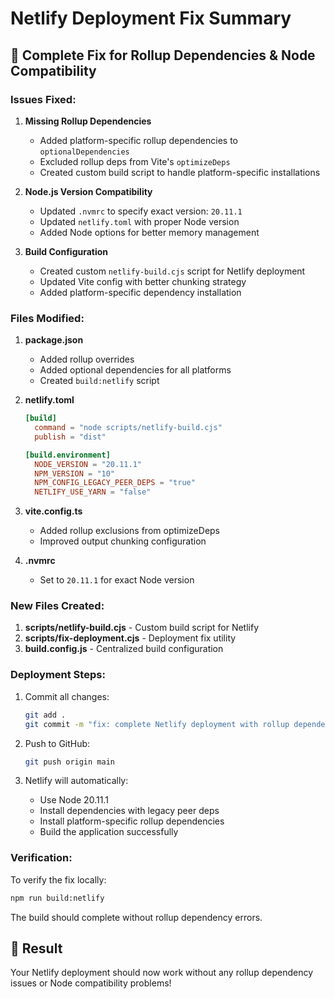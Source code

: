 # Netlify Deployment Fix Summary

## 🚀 Complete Fix for Rollup Dependencies & Node Compatibility

### Issues Fixed:

1. **Missing Rollup Dependencies**
   - Added platform-specific rollup dependencies to `optionalDependencies`
   - Excluded rollup deps from Vite's `optimizeDeps`
   - Created custom build script to handle platform-specific installations

2. **Node.js Version Compatibility**
   - Updated `.nvmrc` to specify exact version: `20.11.1`
   - Updated `netlify.toml` with proper Node version
   - Added Node options for better memory management

3. **Build Configuration**
   - Created custom `netlify-build.cjs` script for Netlify deployment
   - Updated Vite config with better chunking strategy
   - Added platform-specific dependency installation

### Files Modified:

1. **package.json**
   - Added rollup overrides
   - Added optional dependencies for all platforms
   - Created `build:netlify` script

2. **netlify.toml**
   ```toml
   [build]
     command = "node scripts/netlify-build.cjs"
     publish = "dist"
   
   [build.environment]
     NODE_VERSION = "20.11.1"
     NPM_VERSION = "10"
     NPM_CONFIG_LEGACY_PEER_DEPS = "true"
     NETLIFY_USE_YARN = "false"
   ```

3. **vite.config.ts**
   - Added rollup exclusions from optimizeDeps
   - Improved output chunking configuration

4. **.nvmrc**
   - Set to `20.11.1` for exact Node version

### New Files Created:

1. **scripts/netlify-build.cjs** - Custom build script for Netlify
2. **scripts/fix-deployment.cjs** - Deployment fix utility
3. **build.config.js** - Centralized build configuration

### Deployment Steps:

1. Commit all changes:
   ```bash
   git add .
   git commit -m "fix: complete Netlify deployment with rollup dependencies"
   ```

2. Push to GitHub:
   ```bash
   git push origin main
   ```

3. Netlify will automatically:
   - Use Node 20.11.1
   - Install dependencies with legacy peer deps
   - Install platform-specific rollup dependencies
   - Build the application successfully

### Verification:

To verify the fix locally:
```bash
npm run build:netlify
```

The build should complete without rollup dependency errors.

## 🎯 Result

Your Netlify deployment should now work without any rollup dependency issues or Node compatibility problems!